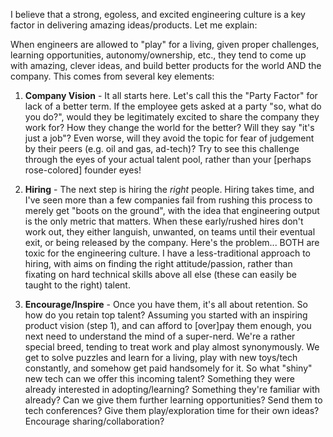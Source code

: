 I believe that a strong, egoless, and excited engineering culture is a key factor in delivering amazing ideas/products.  Let me explain:

When engineers are allowed to "play" for a living, given proper challenges, learning opportunities, autonomy/ownership, etc., they tend to come up
with amazing, clever ideas, and build better products for the world AND the company.  This comes from several key elements:

1. **Company Vision** - It all starts here.  Let's call this the "Party Factor" for lack of a better term.  If the employee gets asked at a party "so, what do you do?",
  would they be legitimately excited to share the company they work for?  How they change the world for the better?  Will they say "it's just a job"?  Even worse, will they
  avoid the topic for fear of judgement by their peers (e.g. oil and gas, ad-tech)?  Try to see this challenge through the eyes of your actual talent pool, rather than your
  [perhaps rose-colored] founder eyes!

1. **Hiring** - The next step is hiring the *right* people.  Hiring takes time, and I've seen more than a few companies fail from rushing this
  process to merely get "boots on the ground", with the idea that engineering output is the only metric that matters.  When these early/rushed hires don't work out,
  they either languish, unwanted, on teams until their eventual exit, or being released by the company. Here's the problem... BOTH are toxic
  for the engineering culture.  I have a less-traditional approach to hiring, with aims on finding the right attitude/passion, rather than
  fixating on hard technical skills above all else (these can easily be taught to the right) talent.

1. **Encourage/Inspire** - Once you have them, it's all about retention.  So how do you retain top talent?  Assuming you started with an inspiring
  product vision (step 1), and can afford to [over]pay them enough, you next need to understand the mind of a super-nerd.  We're a rather special breed, tending to treat work and play almost synonymously. We get to solve puzzles and learn for a living, play with new toys/tech constantly, and somehow get paid handsomely for it.  So what "shiny" new tech can we offer this incoming talent?  Something they were already interested in adopting/learning?  Something they're familiar with already?  Can we give them further learning
  opportunities?  Send them to tech conferences?  Give them play/exploration time for their own ideas?  Encourage sharing/collaboration?
